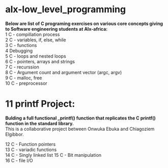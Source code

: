 # alx-low_level_programming
**Below are list of C programing exercises on various core concepts giving to Software engineering students at Alx-africa: <br/>**
1 C - compillation process  
2 C - variables, if, else, while  
3 C - functions  
4 Debugging  
5 C - loops and nested loops  
6 C - pointers, arrays and strings  
7 C - recurssion  
8 C - Argument count and argument vector (argc, argv)  
9 C - malloc, free  
10 C - preprocessor  
# 11 printf Project: 
**Bulding a full functional _printf() function that replicates the C printf() function in the standard library.**  
This is a collaborative project between Onwuka Ebuka and Chiagoziem Elgibbor.

12 C - Function pointers  
13 C - variadic functions  
14 C - Singly linked list
15 C - Bit manipulation  
16 C - file I/O
